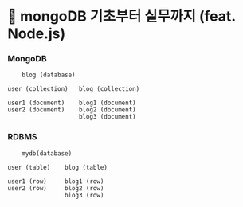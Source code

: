 # :pushpin: mongoDB 기초부터 실무까지 (feat. Node.js)

### MongoDB

        blog (database)

    user (collection)   blog (collection)
    
    user1 (document)    blog1 (document)
    user2 (document)    blog2 (document)
                        blog3 (document)


### RDBMS

        mydb(database)

    user (table)    blog (table)
    
    user1 (row)     blog1 (row)
    user2 (row)     blog2 (row)
                    blog3 (row)